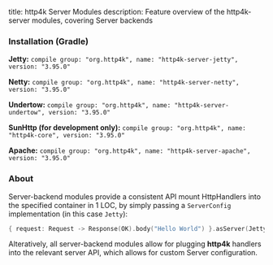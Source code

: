 title: http4k Server Modules
description: Feature overview of the http4k-server modules, covering Server backends

### Installation (Gradle)
**Jetty:** ```compile group: "org.http4k", name: "http4k-server-jetty", version: "3.95.0"```

**Netty:** ```compile group: "org.http4k", name: "http4k-server-netty", version: "3.95.0"```

**Undertow:** ```compile group: "org.http4k", name: "http4k-server-undertow", version: "3.95.0"```

**SunHttp (for development only):** ```compile group: "org.http4k", name: "http4k-core", version: "3.95.0"```

**Apache:** ```compile group: "org.http4k", name: "http4k-server-apache", version: "3.95.0"```

### About
Server-backend modules provide a consistent API mount HttpHandlers into the specified container in 1 LOC, by simply passing a `ServerConfig` implementation (in this case `Jetty`):

```kotlin
{ request: Request -> Response(OK).body("Hello World") }.asServer(Jetty(8000)).start().block()
```
Alteratively, all server-backend modules allow for plugging **http4k** handlers into the relevant server API, which allows for custom Server configuration.
